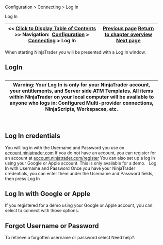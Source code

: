 ﻿
Configuration > Connecting > Log In

Log In

| << [Click to Display Table of Contents](log-in.md) >> **Navigation:**     [Configuration](configuration.md) > [Connecting](connecting.md) > Log In | [Previous page](connecting.md) [Return to chapter overview](connecting.md) [Next page](trading-mode.md) |
| --- | --- |
When starting NinjaTrader you will be presented with a Log In window.
 
## LogIn
## 
## 

| Warning: Your Log In is only for your NinjaTrader account, your entitlements, and Server side ATM Templates. All items within NinjaTrader on your local computer will be available to anyone who logs in: Configured Multi-provider connections, NinjaScripts, Workspaces, etc. |
| --- |
 
## Log In credentials
You will log in with the Username and Password you use on [account.ninjatrader.com](https://account.ninjatrader.com/welcome) 
If you do not have an account, you can register for an account at [account.ninjatrader.com/register](https://account.ninjatrader.com/register)
You can also set up a log in using your Google or Apple account. This is only available for a demo.
 
Log In with Username and Password
Once you have your NinjaTrader credentials, you can enter them under the Username and Password fields, then press Log In
## 
## Log In with Google or Apple
If you registered for a demo using your Google or Apple account, you can select to connect with those options.
 
## Forgot Username or Password
To retrieve a forgotten username or password select Need help?.
